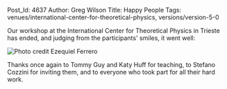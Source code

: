 Post_Id: 4637
Author: Greg Wilson
Title: Happy People
Tags: venues/international-center-for-theoretical-physics, versions/version-5-0

<p>Our workshop at the International Center for Theoretical Physics in Trieste has ended, and judging from the participants' smiles, it went well:</p>
<p><img src="|filename|/files/2012/03/trieste.jpg" alt="Photo credit Ezequiel Ferrero" /></p>
<p>Thanks once again to Tommy Guy and Katy Huff for teaching, to Stefano Cozzini for inviting them, and to everyone who took part for all their hard work.</p>
